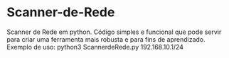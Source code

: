 # Scanner-de-Rede

Scanner de Rede em python. Código simples e funcional que pode servir para criar uma ferramenta mais robusta e para fins de aprendizado.
Exemplo de uso: python3 ScannerdeRede.py 192.168.10.1/24

